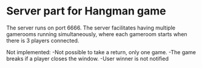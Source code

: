 # Server part for Hangman game

The server runs on port 6666. 
The server facilitates having multiple gamerooms running simultaneously, where each gameroom starts when there is 3 players connected.

Not implemented:
-Not possible to take a return, only one game.
-The game breaks if a player closes the window.
-User winner is not notified



